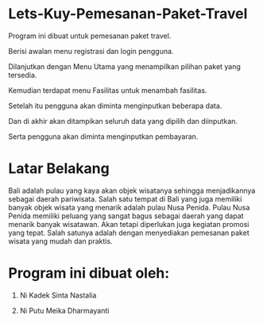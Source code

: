 # Lets-Kuy-Pemesanan-Paket-Travel
Program ini dibuat untuk pemesanan paket travel. 

Berisi awalan menu registrasi dan login pengguna. 

Dilanjutkan dengan Menu Utama yang menampilkan pilihan paket yang tersedia.

Kemudian terdapat menu Fasilitas untuk menambah fasilitas. 

Setelah itu pengguna akan diminta menginputkan beberapa data. 

Dan di akhir akan ditampikan seluruh data yang dipilih dan diinputkan. 

Serta pengguna akan diminta menginputkan pembayaran. 


# Latar Belakang
Bali adalah pulau yang kaya akan objek wisatanya sehingga menjadikannya sebagai daerah pariwisata. 
Salah satu tempat di Bali yang juga memiliki banyak objek wisata yang menarik adalah pulau Nusa Penida. 
Pulau Nusa Penida memiliki peluang yang sangat bagus sebagai daerah yang dapat menarik banyak wisatawan. 
Akan tetapi diperlukan juga kegiatan promosi yang tepat. 
Salah satunya adalah dengan menyediakan pemesanan paket wisata yang mudah dan praktis. 

# Program ini dibuat oleh:
 1. Ni Kadek Sinta Nastalia 


 2. Ni Putu Meika Dharmayanti

